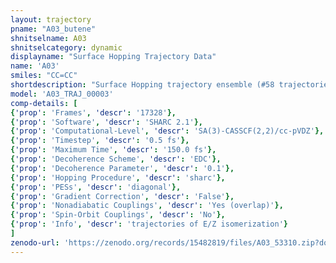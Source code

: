 ```yaml
---
layout: trajectory
pname: "A03_butene"
shnitselname: A03
shnitselcategory: dynamic
displayname: "Surface Hopping Trajectory Data"
name: 'A03'
smiles: "CC=CC"
shortdescription: "Surface Hopping trajectory ensemble (#58 trajectories)"
model: 'A03_TRAJ_00003'
comp-details: [
{'prop': 'Frames', 'descr': '17328'},
{'prop': 'Software', 'descr': 'SHARC 2.1'},
{'prop': 'Computational-Level', 'descr': 'SA(3)-CASSCF(2,2)/cc-pVDZ'},
{'prop': 'Timestep', 'descr': '0.5 fs'},
{'prop': 'Maximum Time', 'descr': '150.0 fs'},
{'prop': 'Decoherence Scheme', 'descr': 'EDC'},
{'prop': 'Decoherence Parameter', 'descr': '0.1'},
{'prop': 'Hopping Procedure', 'descr': 'sharc'},
{'prop': 'PESs', 'descr': 'diagonal'},
{'prop': 'Gradient Correction', 'descr': 'False'},
{'prop': 'Nonadiabatic Couplings', 'descr': 'Yes (overlap)'},
{'prop': 'Spin-Orbit Couplings', 'descr': 'No'},
{'prop': 'Info', 'descr': 'trajectories of E/Z isomerization'}
]
zenodo-url: 'https://zenodo.org/records/15482819/files/A03_53310.zip?download=1'
---
```

